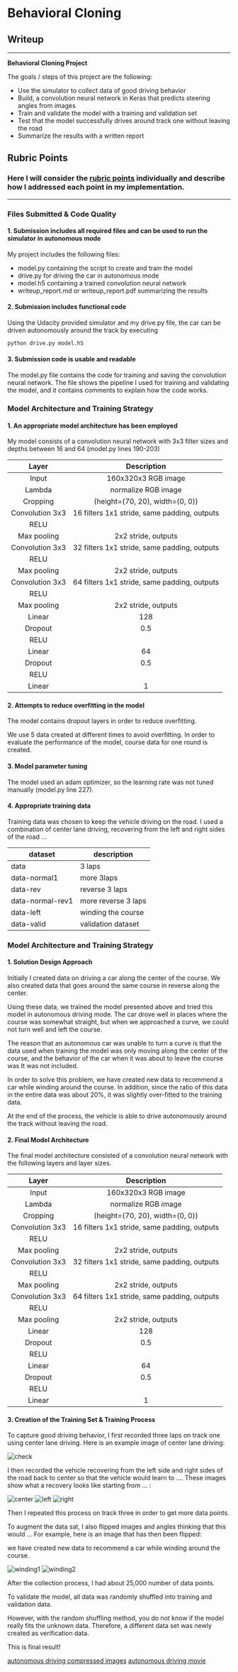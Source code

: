 # **Behavioral Cloning** 

## Writeup

---

**Behavioral Cloning Project**

The goals / steps of this project are the following:

* Use the simulator to collect data of good driving behavior
* Build, a convolution neural network in Keras that predicts steering angles from images
* Train and validate the model with a training and validation set
* Test that the model successfully drives around track one without leaving the road
* Summarize the results with a written report


## Rubric Points

### Here I will consider the [rubric points](https://review.udacity.com/#!/rubrics/432/view) individually and describe how I addressed each point in my implementation.  

---

### Files Submitted & Code Quality

#### 1. Submission includes all required files and can be used to run the simulator in autonomous mode

My project includes the following files:

* model.py containing the script to create and train the model
* drive.py for driving the car in autonomous mode
* model.h5 containing a trained convolution neural network
* writeup_report.md or writeup_report.pdf summarizing the results

#### 2. Submission includes functional code

Using the Udacity provided simulator and my drive.py file, the car can be driven autonomously around the track by executing

```sh
python drive.py model.h5
```

#### 3. Submission code is usable and readable

The model.py file contains the code for training and saving the convolution neural network. The file shows the pipeline I used for training and validating the model, and it contains comments to explain how the code works.

### Model Architecture and Training Strategy

#### 1. An appropriate model architecture has been employed

My model consists of a convolution neural network with 3x3 filter sizes and depths between 16 and 64 (model.py lines 190-203) 

|      Layer      |                 Description                  |
|:---------------:|:--------------------------------------------:|
|      Input      |             160x320x3 RGB image              |
|     Lambda      |             normalize RGB image              |
|    Cropping     |       (height=(70, 20), width=(0, 0))        |
| Convolution 3x3 | 16 filters 1x1 stride, same padding, outputs |
|      RELU       |                                              |
|   Max pooling   |             2x2 stride,  outputs             |
| Convolution 3x3 | 32 filters 1x1 stride, same padding, outputs |
|      RELU       |                                              |
|   Max pooling   |             2x2 stride,  outputs             |
| Convolution 3x3 | 64 filters 1x1 stride, same padding, outputs |
|      RELU       |                                              |
|   Max pooling   |             2x2 stride,  outputs             |
|     Linear      |                     128                      |
|     Dropout     |                     0.5                      |
|      RELU       |                                              |
|     Linear      |                      64                      |
|     Dropout     |                     0.5                      |
|      RELU       |                                              |
|     Linear      |                      1                       |



#### 2. Attempts to reduce overfitting in the model

The model contains dropout layers in order to reduce overfitting.

We use 5 data created at different times to avoid overfitting. In order to evaluate the performance of the model, course data for one round is created.

#### 3. Model parameter tuning

The model used an adam optimizer, so the learning rate was not tuned manually (model.py line 227).

#### 4. Appropriate training data

Training data was chosen to keep the vehicle driving on the road. I used a combination of center lane driving, recovering from the left and right sides of the road ... 

| dataset          | description         |
|------------------|---------------------|
| data             | 3 laps              |
| data-normal1     | more 3laps          |
| data-rev         | reverse 3 laps      |
| data-normal-rev1 | more reverse 3 laps |
| data-left        | winding the course  |
| data-valid       | validation dataset  |


### Model Architecture and Training Strategy

#### 1. Solution Design Approach

Initially I created data on driving a car along the center of the course. We also created data that goes around the same course in reverse along the center.

Using these data, we trained the model presented above and tried this model in autonomous driving mode. The car drove well in places where the course was somewhat straight, but when we approached a curve, we could not turn well and left the course.

The reason that an autonomous car was unable to turn a curve is that the data used when training the model was only moving along the center of the course, and the behavior of the car when it was about to leave the course was It was not included.

In order to solve this problem, we have created new data to recommend a car while winding around the course. In addition, since the ratio of this data in the entire data was about 20%, it was slightly over-fitted to the training data.

At the end of the process, the vehicle is able to drive autonomously around the track without leaving the road.

#### 2. Final Model Architecture

The final model architecture consisted of a convolution neural network with the following layers and layer sizes.

|      Layer      |                 Description                  |
|:---------------:|:--------------------------------------------:|
|      Input      |             160x320x3 RGB image              |
|     Lambda      |             normalize RGB image              |
|    Cropping     |       (height=(70, 20), width=(0, 0))        |
| Convolution 3x3 | 16 filters 1x1 stride, same padding, outputs |
|      RELU       |                                              |
|   Max pooling   |             2x2 stride,  outputs             |
| Convolution 3x3 | 32 filters 1x1 stride, same padding, outputs |
|      RELU       |                                              |
|   Max pooling   |             2x2 stride,  outputs             |
| Convolution 3x3 | 64 filters 1x1 stride, same padding, outputs |
|      RELU       |                                              |
|   Max pooling   |             2x2 stride,  outputs             |
|     Linear      |                     128                      |
|     Dropout     |                     0.5                      |
|      RELU       |                                              |
|     Linear      |                      64                      |
|     Dropout     |                     0.5                      |
|      RELU       |                                              |
|     Linear      |                      1                       |

#### 3. Creation of the Training Set & Training Process

To capture good driving behavior, I first recorded three laps on track one using center lane driving. Here is an example image of center lane driving:

![check](https://i.gyazo.com/066519d2bf8c03c363ba68c30ada4b6f.jpg)

I then recorded the vehicle recovering from the left side and right sides of the road back to center so that the vehicle would learn to .... These images show what a recovery looks like starting from ... :

![center](https://i.gyazo.com/283c6b4759bdd121c359a30b3aca174b.jpg)
![left](https://i.gyazo.com/ddbc733104d6c424140fa578e6063cf4.jpg)
![right](https://i.gyazo.com/678282b9ebbcf0308db28ad56e9c8aca.jpg)

Then I repeated this process on track three in order to get more data points.

To augment the data sat, I also flipped images and angles thinking that this would ... For example, here is an image that has then been flipped:

we have created new data to recommend a car while winding around the course.

![winding1](https://i.gyazo.com/9d49d2f86dbecd82bdc67147c71ac922.jpg)
![winding2](https://i.gyazo.com/be8c803f6f4bd5c5e98c4b0329cb6ec7.jpg)

After the collection process, I had about 25,000 number of data points.


To validate the model, all data was randomly shuffled into training and validation data.

However, with the random shuffling method, you do not know if the model really fits the unknown data. Therefore, a different data set was newly created as verification data.

This is final result!

[autonomous driving compressed images](https://www.dropbox.com/s/uflwm2ii7sivkv8/run1.tar.gz)
[autonomous driving movie](https://www.dropbox.com/s/xv0jjqtqsiolyb6/run1.mp4)
